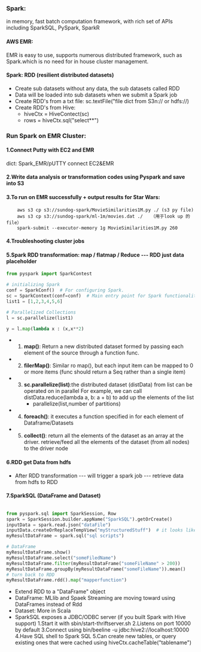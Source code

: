 

### Spark: 
in memory, fast batch computation framework, with rich set of APIs including SparkSQL, PySpark, SparkR
#### AWS EMR: 
EMR is easy to use, supports numerous distributed framework, such as Spark.which is no need for in house cluster management.

#### Spark: RDD (resilient distributed datasets) 
* Create sub datasets without any data, the sub datasets called RDD
* Data will be loaded into sub datasets when we submit a Spark job 
* Create RDD's from a txt file: sc.textFile("file dict from S3n:// or hdfs://)
* Create RDD's from Hive: 
    * hiveCtx = HiveContect(sc)
    * rows = hiveCtx.sql("select**")
  

### Run Spark on EMR Cluster:
#### 1.Connect Putty with EC2 and EMR
dict: Spark_EMR/pUTTY connect EC2&EMR

#### 2.Write data analysis or transformation codes using Pyspark and save into S3
#### 3.To run on EMR successfully + output results for Star Wars:
        aws s3 cp s3://sundog-spark/MovieSimilarities1M.py ./ (s3 py file)
        aws s3 cp s3://sundog-spark/ml-1m/movies.dat ./   （用于look up 的file）
        spark-submit --executor-memory 1g MovieSimilarities1M.py 260

#### 4.Troubleshooting cluster jobs

#### 5.Spark RDD transformation: map / flatmap / Reduce --- RDD just data placeholder 

```python
from pyspark import SparkContest

# initializing Spark
conf = SparkConf()  # For configuring Spark.
sc = SparkContext(conf=conf)  # Main entry point for Spark functionality
list1 = [1,2,3,4,5,6]

# Parallelized Collections
l = sc.parallelize(list1) 

y = l.map(lambda x : (x,x**2)

```
* 1. **map()**: Return a new distributed dataset formed by passing each element of the
  source through a function func.
     
* 2. **filerMap()**: Similar ro map(), but each input item can be mapped to 0 or more items 
     (func should return a Seq rather than a single item)
     
* 3. **sc.parallelize(list)**:the distributed dataset (distData) from list can be operated on in parallel For example, 
     we can call distData.reduce(lambda a, b: a + b) to add up the elements of the list
     * parallelize(list,number of partitions)
    
* 4. **foreach()**: it executes a function specified in for each element of Dataframe/Datasets
    
* 5. **collect()**: return all the elements of the dataset as an array at the driver.
     retrieve/feed all the elements of the dataset (from all nodes) to the driver node
     
#### 6.RDD get Data from hdfs
* After RDD transformation --- will trigger a spark job ---  retrieve data from hdfs to RDD 

#### 7.SparkSQL (DataFrame and Dataset)
```python

from pyspark.sql import SparkSession, Row
spark = SparkSession.builder.appName("SparkSQL").getOrCreate()
inputData = spark.read.json("dataFile")
inputData.createOrReplaceTempView("myStructuredStuff")  # it looks like DB table
myResultDataFrame = spark.sql("sql scripts")

# DataFrame
myResultDataFrame.show()
myResultDataFrame.select("someFiledName")
myResultDataFrame.filter(myResultDataFrame("someFileName" > 200))
myResultDataFrame.groupBy(myResultDataFrame("someFileName")).mean()
# turn back to RDD
myResultDataFrame.rdd().map("mapperfunction")


```

* Extend RDD to a "DataFrame" object 
* DataFrame: MLlib and Spaek Streaming are moving toward using DataFrames instead of Rdd
* Dataset: More in Scala
* SparkSQL exposes a JDBC/ODBC server (if you built Spark with Hive support)
    1.Start it with sbin/start-thriftserver.sh
    2.Listens on port 10000 by default
    3.Connect using bin/beeline -u jdbc:hive2://localhost:10000
    4.Have SQL shell to Spark SQL
    5.Can create new tables, or query existing ones that were cached using hiveCtx.cacheTable("tablename")


 




